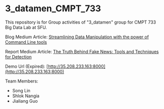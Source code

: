 # 3_datamen_CMPT_733


This repository is for Group activities of "3_datamen" group for CMPT 733 Big Data Lab at SFU.



Blog Medium Article: [Streamlining Data Manipulation with the power of Command Line tools](https://medium.com/sfu-cspmp/streamlining-data-manipulation-with-the-power-of-command-line-tools-185a01e653e2)


Report Medium Article: [The Truth Behind Fake News: Tools and Techniques for Detection](https://medium.com/@shloknangia/the-truth-behind-fake-news-tools-and-techniques-for-detection-badd76b61a7c)

Demo Url (Expired): [http://35.208.233.163:8000](http://35.208.233.163:8000)


Team Members:

- Song Lin
- Shlok Nangia
- Jialiang Guo
